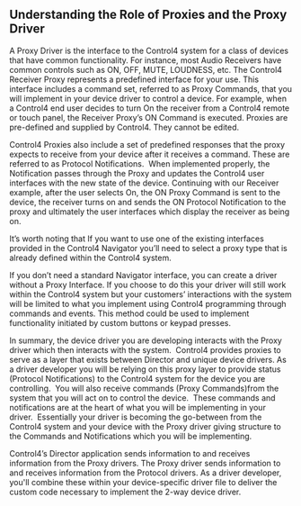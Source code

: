 ## Understanding the Role of Proxies and the Proxy Driver

A Proxy Driver is the interface to the Control4 system for a class of devices that have common functionality. For instance, most Audio Receivers have common controls such as ON, OFF, MUTE, LOUDNESS, etc. The Control4 Receiver Proxy represents a predefined interface for your use. This interface includes a command set, referred to as Proxy Commands, that you will implement in your device driver to control a device. For example, when a Control4 end user decides to turn On the receiver from a Control4 remote or touch panel, the Receiver Proxy’s ON Command is executed. Proxies are pre-defined and supplied by Control4. They cannot be edited.

Control4 Proxies also include a set of predefined responses that the proxy expects to receive from your device after it receives a command. These are referred to as Protocol Notifications.  When implemented properly, the Notification passes through the Proxy and updates the Control4 user interfaces with the new state of the device. Continuing with our Receiver example, after the user selects On, the ON Proxy Command is sent to the device, the receiver turns on and sends the ON Protocol Notification to the proxy and ultimately the user interfaces which display the receiver as being on.

It’s worth noting that If you want to use one of the existing interfaces provided in the Control4 Navigator you’ll need to select a proxy type that is already defined within the Control4 system. 

If you don’t need a standard Navigator interface, you can create a driver without a Proxy Interface. If you choose to do this your driver will still work within the Control4 system but your customers’ interactions with the system will be limited to what you implement using Control4 programming through commands and events. This method could be used to implement functionality initiated by custom buttons or keypad presses.

In summary, the device driver you are developing interacts with the Proxy driver which then interacts with the system.  Control4 provides proxies to serve as a layer that exists between Director and unique device drivers. As a driver developer you will be relying on this proxy layer to provide status (Protocol Notifications) to the Control4 system for the device you are controlling.  You will also receive commands (Proxy Commands)from the system that you will act on to control the device.  These commands and notifications are at the heart of what you will be implementing in your driver.  Essentially your driver is becoming the go-between from the Control4 system and your device with the Proxy driver giving structure to the Commands and Notifications which you will be implementing.

Control4’s Director application sends information to and receives information from the Proxy drivers. The Proxy driver sends information to and receives information from the Protocol drivers. As a driver developer, you'll combine these within your device-specific driver file to deliver the custom code necessary to implement the 2-way device driver.